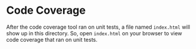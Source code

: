 # Code Coverage

After the code coverage tool ran on unit tests, a file named ```index.html``` will show up in this directory. So, open ```index.html``` on your browser to view code coverage that ran on unit tests.